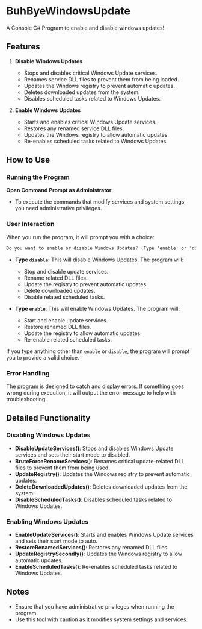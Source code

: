 # BuhByeWindowsUpdate

A Console C# Program to enable and disable windows updates!

## Features

1. **Disable Windows Updates**
   - Stops and disables critical Windows Update services.
   - Renames service DLL files to prevent them from being loaded.
   - Updates the Windows registry to prevent automatic updates.
   - Deletes downloaded updates from the system.
   - Disables scheduled tasks related to Windows Updates.

2. **Enable Windows Updates**
   - Starts and enables critical Windows Update services.
   - Restores any renamed service DLL files.
   - Updates the Windows registry to allow automatic updates.
   - Re-enables scheduled tasks related to Windows Updates.

## How to Use

### Running the Program

**Open Command Prompt as Administrator**
   - To execute the commands that modify services and system settings, you need administrative privileges.

### User Interaction
When you run the program, it will prompt you with a choice:
```cs
Do you want to enable or disable Windows Updates? (Type 'enable' or 'disable')
```
   
- **Type `disable`**: This will disable Windows Updates. The program will:
  - Stop and disable update services.
  - Rename related DLL files.
  - Update the registry to prevent automatic updates.
  - Delete downloaded updates.
  - Disable related scheduled tasks.

- **Type `enable`**: This will enable Windows Updates. The program will:
  - Start and enable update services.
  - Restore renamed DLL files.
  - Update the registry to allow automatic updates.
  - Re-enable related scheduled tasks.

If you type anything other than `enable` or `disable`, the program will prompt you to provide a valid choice.

### Error Handling

The program is designed to catch and display errors. If something goes wrong during execution, it will output the error message to help with troubleshooting.

## Detailed Functionality

### Disabling Windows Updates

- **DisableUpdateServices()**: Stops and disables Windows Update services and sets their start mode to disabled.
- **BruteForceRenameServices()**: Renames critical update-related DLL files to prevent them from being used.
- **UpdateRegistry()**: Updates the Windows registry to prevent automatic updates.
- **DeleteDownloadedUpdates()**: Deletes downloaded updates from the system.
- **DisableScheduledTasks()**: Disables scheduled tasks related to Windows Updates.

### Enabling Windows Updates

- **EnableUpdateServices()**: Starts and enables Windows Update services and sets their start mode to auto.
- **RestoreRenamedServices()**: Restores any renamed DLL files.
- **UpdateRegistrySecondly()**: Updates the Windows registry to allow automatic updates.
- **EnableScheduledTasks()**: Re-enables scheduled tasks related to Windows Updates.

## Notes

- Ensure that you have administrative privileges when running the program.
- Use this tool with caution as it modifies system settings and services.
